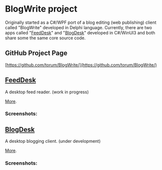 # BlogWrite project
Originally started as a C#/WPF port of a blog editing (web publishing) client called "BlogWrite" developed in Delphi language. Currently, there are two apps called "[FeedDesk](https://torum.github.io/BlogWrite/FeedDesk/)" and "[BlogDesk](https://torum.github.io/BlogWrite/BlogDesk/)" developed in C#/WinUI3 and both share some the same core source code. 

## GitHub Project Page

[https://github.com/torum/BlogWrite/](https://github.com/torum/BlogWrite/)


## [FeedDesk](https://torum.github.io/BlogWrite/FeedDesk/)
A desktop feed reader. (work in progress)


[More](https://torum.github.io/BlogWrite/FeedDesk/).


### Screenshots:



## [BlogDesk](https://torum.github.io/BlogWrite/BlogDesk/)
A desktop blogging client. (under development)

[More](https://torum.github.io/BlogWrite/BlogDesk/).



### Screenshots:



